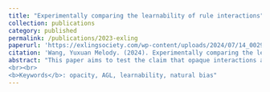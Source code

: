 ```yaml
---
title: "Experimentally comparing the learnability of rule interactions"
collection: publications
category: published
permalink: /publications/2023-exling
paperurl: 'https://exlingsociety.com/wp-content/uploads/2024/07/14_0029_000623.pdf'
citation: 'Wang, Yuxuan Melody. (2024). Experimentally comparing the learnability of rule interactions. In <i>Proceedings of the 14th International Conference of Experimental Linguistics</i>, ed. by A. Botinis. Exling Society.'
abstract: "This paper aims to test the claim that opaque interactions are harder to learn than transparent ones with artificial grammar learning (AGL) experiments and the ‘povertyof-stimulus’ paradigm. The participants were first taught Vowel Harmony and Palatalisation separately and then tested on whether they preferred to let them feed or counterfeed in ambiguous environments. If transparent interactions are indeed preferred, significantly more subjects should choose the Feeding option. Result indicated that significantly more participants preferred the opaque interaction instead, contrary to predictions. Preference for opacity might be attributed to structural simplicity or a dispreference for the application of the Palatalisation rule. 
<br><br>
<b>Keywords</b>: opacity, AGL, learnability, natural bias"
---
```

